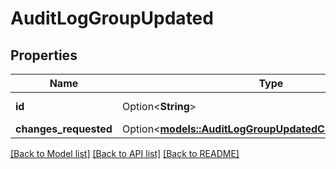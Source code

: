 # AuditLogGroupUpdated

## Properties

Name | Type | Description | Notes
------------ | ------------- | ------------- | -------------
**id** | Option<**String**> | The ID of the group. | [optional]
**changes_requested** | Option<[**models::AuditLogGroupUpdatedChangesRequested**](AuditLog_group_updated_changes_requested.md)> |  | [optional]

[[Back to Model list]](../README.md#documentation-for-models) [[Back to API list]](../README.md#documentation-for-api-endpoints) [[Back to README]](../README.md)


